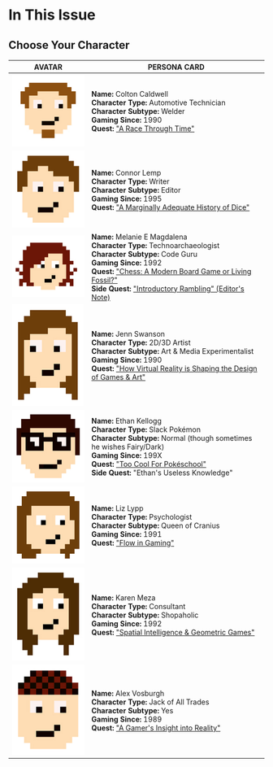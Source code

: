 # In This Issue

## Choose Your Character

| AVATAR | PERSONA CARD |
| -- | -- |
| ![Colton Caldwell avatar](colton.jpg) | **Name:** Colton Caldwell<br>**Character Type:** Automotive Technician<br>**Character Subtype:** Welder<br>**Gaming Since:** 1990<br>**Quest:** ["A Race Through Time"]()|
| ![Connor Lemp avatar](connor.jpg) | **Name:** Connor Lemp<br>**Character Type:** Writer<br>**Character Subtype:** Editor<br>**Gaming Since:** 1995<br>**Quest:** ["A Marginally Adequate History of Dice"](https://originssrs.gitbooks.io/issue12/content/lemp-dice.html) |
| ![Melanie E Magdalena avatar](melanie.jpg) | **Name:** Melanie E Magdalena<br>**Character Type:** Technoarchaeologist<br>**Character Subtype:** Code Guru<br>**Gaming Since:** 1992<br>**Quest:** ["Chess: A Modern Board Game or Living Fossil?"]() <br>**Side Quest:** ["Introductory Rambling" (Editor's Note)](../editors_note.html#h1)|
| ![Jenn Swanson avatar](jenn.jpg) | **Name:** Jenn Swanson<br>**Character Type:** 2D/3D Artist<br>**Character Subtype:** Art & Media Experimentalist<br>**Gaming Since:** 1990<br>**Quest:** ["How Virtual Reality is Shaping the Design of Games & Art"]() |
| ![Ethan Kellogg avatar](ethan.jpg) | **Name:** Ethan Kellogg<br>**Character Type:** Slack Pokémon<br>**Character Subtype:** Normal (though sometimes he wishes Fairy/Dark)<br>**Gaming Since:** 199X<br>**Quest:** ["Too Cool For Pokéschool"]() <br>**Side Quest:** "Ethan's Useless Knowledge"|
| ![Liz Lypp avatar](liz.jpg) | **Name:** Liz Lypp<br>**Character Type:** Psychologist<br>**Character Subtype:** Queen of Cranius<br>**Gaming Since:** 1991<br>**Quest:** ["Flow in Gaming"]() |
| ![Karen Meza avatar](karen.jpg) | **Name:** Karen Meza<br>**Character Type:** Consultant<br>**Character Subtype:** Shopaholic<br>**Gaming Since:** 1992<br>**Quest:** ["Spatial Intelligence & Geometric Games"]() |
| ![Alex Vosburgh avatar](alex.jpg) | **Name:** Alex Vosburgh<br>**Character Type:** Jack of All Trades<br>**Character Subtype:** Yes<br>**Gaming Since:** 1989<br>**Quest:** ["A Gamer's Insight into Reality"](https://originssrs.gitbooks.io/issue12/content/vosburgh-gamer-insight-reality.html) |
